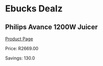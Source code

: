 
# Ebucks Dealz
## Philips Avance 1200W Juicer
[Product Page](https://www.ebucks.com/web/shop/productSelected.do?prodId=996859034&catId=704987863)

Price: R2669.00

Savings: 130.0


	